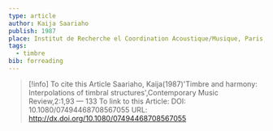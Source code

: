 ```yaml
---
type: article
author: Kaija Saariaho
publish: 1987
place: Institut de Recherche el Coordination Acoustique/Musique, Paris, France
tags:
  - timbre
bib: forreading
---
```

> [!info] To cite this Article Saariaho, Kaija(1987)'Timbre and harmony: Interpolations of timbral structures',Contemporary Music Review,2:1,93 — 133
To link to this Article: DOI: 10.1080/07494468708567055 URL: http://dx.doi.org/10.1080/07494468708567055
